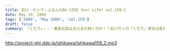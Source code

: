 ```yaml
---
title: 石川・ホンマ・ぶるんのBe-SIDE Your Life! vol.159-2
date: May 19, 2009
tags: ['2009', 'May 2009', 'vol.159']
draft: false
summary: 「くだり」・・・番長伝説はまだまだ続くのか！？石川サンの「くだり」発言は各界に反響を呼んでいるようであります。NAMAE
---
```


http://project-phi.ddo.jp/ishikawa/ishikawa159_2.mp3